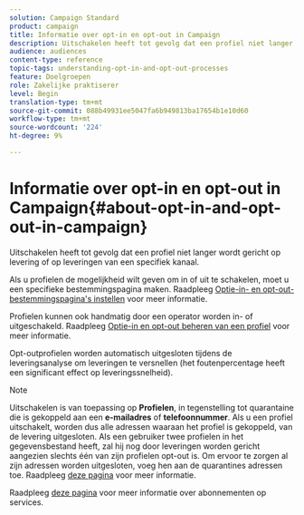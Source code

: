 ```yaml
---
solution: Campaign Standard
product: campaign
title: Informatie over opt-in en opt-out in Campaign
description: Uitschakelen heeft tot gevolg dat een profiel niet langer wordt gericht op levering of op leveringen van een specifiek kanaal.
audience: audiences
content-type: reference
topic-tags: understanding-opt-in-and-opt-out-processes
feature: Doelgroepen
role: Zakelijke praktiserer
level: Begin
translation-type: tm+mt
source-git-commit: 088b49931ee5047fa6b949813ba17654b1e10d60
workflow-type: tm+mt
source-wordcount: '224'
ht-degree: 9%

---
```



# Informatie over opt-in en opt-out in Campaign{#about-opt-in-and-opt-out-in-campaign}

Uitschakelen heeft tot gevolg dat een profiel niet langer wordt gericht op levering of op leveringen van een specifiek kanaal.

Als u profielen de mogelijkheid wilt geven om in of uit te schakelen, moet u een specifieke bestemmingspagina maken. Raadpleeg [Optie-in- en opt-out-bestemmingspagina&#39;s instellen](../../audiences/using/managing-opt-in-and-opt-out-in-campaign.md#setting-up-opt-in-and-opt-out-landing-pages) voor meer informatie.

Profielen kunnen ook handmatig door een operator worden in- of uitgeschakeld. Raadpleeg [Optie-in en opt-out beheren van een profiel](../../audiences/using/managing-opt-in-and-opt-out-in-campaign.md#managing-opt-in-and-opt-out-from-a-profile) voor meer informatie.

Opt-outprofielen worden automatisch uitgesloten tijdens de leveringsanalyse om leveringen te versnellen (het foutenpercentage heeft een significant effect op leveringssnelheid).

>[!NOTE]
>
>Uitschakelen is van toepassing op **Profielen**, in tegenstelling tot quarantaine die is gekoppeld aan een **e-mailadres** of **telefoonnummer**. Als u een profiel uitschakelt, worden dus alle adressen waaraan het profiel is gekoppeld, van de levering uitgesloten. Als een gebruiker twee profielen in het gegevensbestand heeft, zal hij nog door leveringen worden gericht aangezien slechts één van zijn profielen opt-out is. Om ervoor te zorgen al zijn adressen worden uitgesloten, voeg hen aan de quarantines adressen toe. Raadpleeg [deze pagina](../../sending/using/understanding-quarantine-management.md#identifying-quarantined-addresses-for-the-entire-platform) voor meer informatie.

Raadpleeg [deze pagina](../../audiences/using/about-subscriptions.md) voor meer informatie over abonnementen op services.
